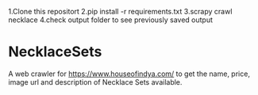 1.Clone this repositort
2.pip install -r requirements.txt 
3.scrapy crawl necklace
4.check output folder to see previously saved output


# NecklaceSets
A web crawler for  https://www.houseofindya.com/ to get the name, price, image url and description of Necklace Sets available.
